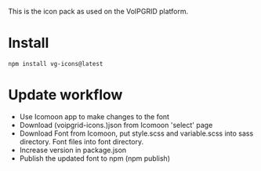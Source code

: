 This is the icon pack as used on the VoIPGRID platform.

# Install
    npm install vg-icons@latest

# Update workflow
 * Use Icomoon app to make changes to the font
 * Download (voipgrid-icons.)json from Icomoon 'select' page
 * Download Font from Icomoon, put style.scss and variable.scss into sass directory. Font files into font directory.
 * Increase version in package.json
 * Publish the updated font to npm (npm publish)
